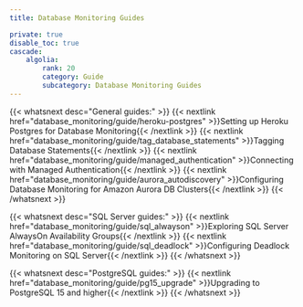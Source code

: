 ```yaml
---
title: Database Monitoring Guides

private: true
disable_toc: true
cascade:
    algolia:
        rank: 20
        category: Guide
        subcategory: Database Monitoring Guides
---
```


{{< whatsnext desc="General guides:" >}}
    {{< nextlink href="database_monitoring/guide/heroku-postgres" >}}Setting up Heroku Postgres for Database Monitoring{{< /nextlink >}}
    {{< nextlink href="database_monitoring/guide/tag_database_statements" >}}Tagging Database Statements{{< /nextlink >}}
    {{< nextlink href="database_monitoring/guide/managed_authentication" >}}Connecting with Managed Authentication{{< /nextlink >}}
    {{< nextlink href="database_monitoring/guide/aurora_autodiscovery" >}}Configuring Database Monitoring for Amazon Aurora DB Clusters{{< /nextlink >}}
{{< /whatsnext >}}

{{< whatsnext desc="SQL Server guides:" >}}
    {{< nextlink href="database_monitoring/guide/sql_alwayson" >}}Exploring SQL Server AlwaysOn Availability Groups{{< /nextlink >}}
    {{< nextlink href="database_monitoring/guide/sql_deadlock" >}}Configuring Deadlock Monitoring on SQL Server{{< /nextlink >}}
{{< /whatsnext >}}

{{< whatsnext desc="PostgreSQL guides:" >}}
    {{< nextlink href="database_monitoring/guide/pg15_upgrade" >}}Upgrading to PostgreSQL 15 and higher{{< /nextlink >}}
{{< /whatsnext >}}
